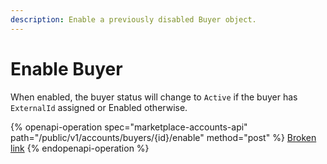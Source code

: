 ```yaml
---
description: Enable a previously disabled Buyer object.
---
```


# Enable Buyer

When enabled, the buyer status will change to `Active` if the buyer has `ExternalId` assigned or Enabled otherwise.

{% openapi-operation spec="marketplace-accounts-api" path="/public/v1/accounts/buyers/{id}/enable" method="post" %}
[Broken link](broken-reference)
{% endopenapi-operation %}
